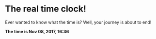 # The real time clock!

Ever wanted to know what the time is? Well, your journey is about to end!

**The time is Nov 08, 2017, 16:36**